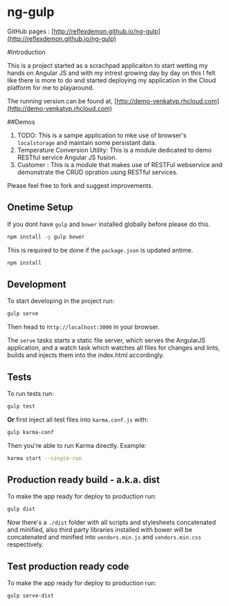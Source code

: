 ng-gulp
============

GitHub pages : [http://reflexdemon.github.io/ng-gulp](http://reflexdemon.github.io/ng-gulp)

#Introduction

This is a project started as a scrachpad applicaiton to start wetting my hands on Angular JS and with my intrest growing day by day on this I felt like there is more to do and started deploying my application in the Cloud platform for me to playaround.

The running version can be found at, [http://demo-venkatvp.rhcloud.com](http://demo-venkatvp.rhcloud.com)

##Demos

1. TODO: This is a sampe application to mke use of browser's `localstorage` and maintain some persistant data.
2. Temperature Conversion Utility: This is a module dedicated to demo RESTful service Angular JS fusion.
3. Customer : This is a module that makes use of RESTFul webservice and demonstrate the CRUD opration using RESTful services.

Please feel free to fork and suggest improvements.

## Onetime Setup
If you dont have `gulp` and `bower` installed globally before please do this.

```bash
npm install -g gulp bower 
```

This is required to be done if the `package.json` is updated antime.

```bash
npm install
```


## Development

To start developing in the project run:

```bash
gulp serve
```

Then head to `http://localhost:3000` in your browser.

The `serve` tasks starts a static file server, which serves the AngularJS application, and a watch task which watches all files for changes and lints, builds and injects them into the index.html accordingly.

## Tests

To run tests run:

```bash
gulp test
```

**Or** first inject all test files into `karma.conf.js` with:

```bash
gulp karma-conf
```

Then you're able to run Karma directly. Example:

```bash
karma start --single-run
```

## Production ready build - a.k.a. dist

To make the app ready for deploy to production run:

```bash
gulp dist
```

Now there's a `./dist` folder with all scripts and stylesheets concatenated and minified, also third party libraries installed with bower will be concatenated and minified into `vendors.min.js` and `vendors.min.css` respectively.


## Test production ready code

To make the app ready for deploy to production run:

```bash
gulp serve-dist
```

